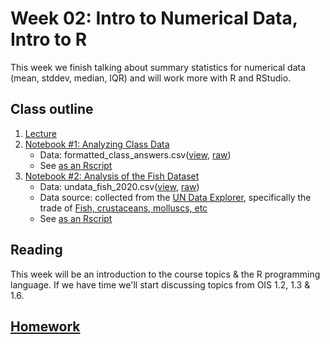 # Week 02: Intro to Numerical Data, Intro to R

This week we finish talking about summary statistics for numerical data (mean, stddev, median, IQR) and will work more with R and RStudio.

## Class outline

 1. [Lecture](lecture2_s2020_touse.pdf)
 1. [Notebook #1: Analyzing Class Data](prep_notebook_classData_week02_part1.ipynb)
    * Data:  formatted\_class\_answers.csv([view](formatted_class_answers.csv), [raw](https://raw.githubusercontent.com/jnaiman/is542_spring2020/master/week02/formatted_class_answers.csv))
	* See [as an Rscript](Rscripts/prep_class_notes_classData_week02_part1.R)
 1. [Notebook #2: Analysis of the Fish Dataset](prep_notebook_fishdata_week02_part2.ipynb)
    * Data:  undata\_fish\_2020.csv([view](undata_fish_2020.csv), [raw](https://raw.githubusercontent.com/jnaiman/is542_spring2020/master/week02/undata_fish_2020.csv))
	* Data source: collected from the [UN Data Explorer](http://data.un.org/Explorer.aspx), specifically the trade of [Fish, crustaceans, molluscs, etc](http://data.un.org/Data.aspx?d=ComTrade&f=_l1Code%3a4)
	* See [as an Rscript](Rscripts/prep_class_notes_fishData_week02_part2.R)
	
## Reading

This week will be an introduction to the course topics & the R programming language.  If we have time we'll start discussing topics from OIS 1.2, 1.3 & 1.6.

## [Homework](homework.md)

